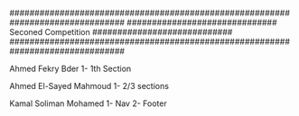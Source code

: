 ###############################################################################
############################## Seconed Competition ############################
###############################################################################

Ahmed Fekry Bder
1- 1th Section

Ahmed El-Sayed Mahmoud
1- 2/3 sections

Kamal Soliman Mohamed
1- Nav
2- Footer
